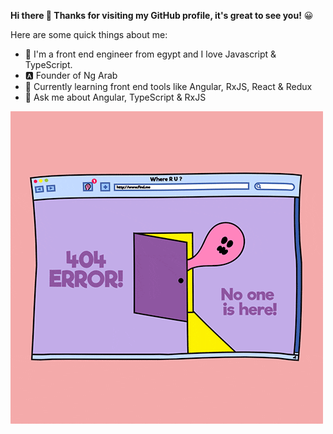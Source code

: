 **Hi there 👋 Thanks for visiting my GitHub profile, it's great to see you!** 😀

Here are some quick things about me:

- 🔭 I'm a front end engineer from egypt and I love Javascript & TypeScript.
- 🅰 Founder of Ng Arab
- 🌱 Currently learning front end tools like Angular, RxJS, React & Redux
- 💬 Ask me about Angular, TypeScript & RxJS

![](https://github.com/OmarioHasan/OmarioHasan/raw/master/giphy.gif)
